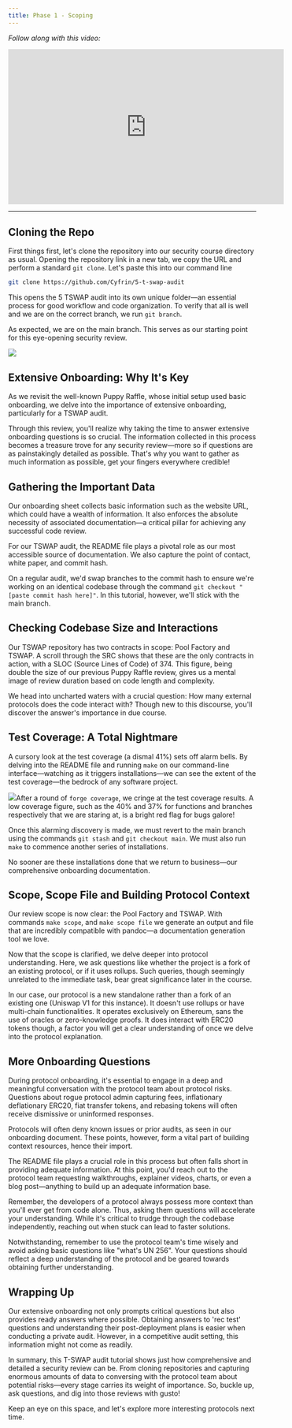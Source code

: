 ```yaml
---
title: Phase 1 - Scoping
---
```


_Follow along with this video:_

<iframe width="560" height="315" src="https://www.youtube.com/embed/OtgqBI33gCI?si=Ev8R_sCpwKI8tmde" title="YouTube video player" frameborder="0" allow="accelerometer; autoplay; clipboard-write; encrypted-media; gyroscope; picture-in-picture; web-share" allowfullscreen></iframe>

---

## Cloning the Repo

First things first, let's clone the repository into our security course directory as usual. Opening the repository link in a new tab, we copy the URL and perform a standard `git clone`. Let's paste this into our command line

```bash
git clone https://github.com/Cyfrin/5-t-swap-audit
```

This opens the 5 TSWAP audit into its own unique folder—an essential process for good workflow and code organization. To verify that all is well and we are on the correct branch, we run `git branch`.

As expected, we are on the main branch. This serves as our starting point for this eye-opening security review.

![](https://cdn.videotap.com/3aVlKcGZ2t6Didb1YvL3-95.09.png)

## Extensive Onboarding: Why It's Key

As we revisit the well-known Puppy Raffle, whose initial setup used basic onboarding, we delve into the importance of extensive onboarding, particularly for a TSWAP audit.

Through this review, you'll realize why taking the time to answer extensive onboarding questions is so crucial. The information collected in this process becomes a treasure trove for any security review—more so if questions are as painstakingly detailed as possible. That's why you want to gather as much information as possible, get your fingers everywhere credible!

## Gathering the Important Data

Our onboarding sheet collects basic information such as the website URL, which could have a wealth of information. It also enforces the absolute necessity of associated documentation—a critical pillar for achieving any successful code review.

For our TSWAP audit, the README file plays a pivotal role as our most accessible source of documentation. We also capture the point of contact, white paper, and commit hash.

On a regular audit, we'd swap branches to the commit hash to ensure we're working on an identical codebase through the command `git checkout "[paste commit hash here]"`. In this tutorial, however, we'll stick with the main branch.

## Checking Codebase Size and Interactions

Our TSWAP repository has two contracts in scope: Pool Factory and TSWAP. A scroll through the SRC shows that these are the only contracts in action, with a SLOC (Source Lines of Code) of 374. This figure, being double the size of our previous Puppy Raffle review, gives us a mental image of review duration based on code length and complexity.

We head into uncharted waters with a crucial question: How many external protocols does the code interact with? Though new to this discourse, you'll discover the answer's importance in due course.

## Test Coverage: A Total Nightmare

A cursory look at the test coverage (a dismal 41%) sets off alarm bells. By delving into the README file and running `make` on our command-line interface—watching as it triggers installations—we can see the extent of the test coverage—the bedrock of any software project.

![](https://cdn.videotap.com/CsI8uiOgGgscAECYBaRW-297.16.png)After a round of `forge coverage`, we cringe at the test coverage results. A low coverage figure, such as the 40% and 37% for functions and branches respectively that we are staring at, is a bright red flag for bugs galore!

Once this alarming discovery is made, we must revert to the main branch using the commands `git stash` and `git checkout main`. We must also run `make` to commence another series of installations.

No sooner are these installations done that we return to business—our comprehensive onboarding documentation.

## Scope, Scope File and Building Protocol Context

Our review scope is now clear: the Pool Factory and TSWAP. With commands `make scope`, and `make scope file` we generate an output and file that are incredibly compatible with pandoc—a documentation generation tool we love.

Now that the scope is clarified, we delve deeper into protocol understanding. Here, we ask questions like whether the project is a fork of an existing protocol, or if it uses rollups. Such queries, though seemingly unrelated to the immediate task, bear great significance later in the course.

In our case, our protocol is a new standalone rather than a fork of an existing one (Uniswap V1 for this instance). It doesn't use rollups or have multi-chain functionalities. It operates exclusively on Ethereum, sans the use of oracles or zero-knowledge proofs. It does interact with ERC20 tokens though, a factor you will get a clear understanding of once we delve into the protocol explanation.

## More Onboarding Questions

During protocol onboarding, it's essential to engage in a deep and meaningful conversation with the protocol team about protocol risks. Questions about rogue protocol admin capturing fees, inflationary deflationary ERC20, fiat transfer tokens, and rebasing tokens will often receive dismissive or uninformed responses.

Protocols will often deny known issues or prior audits, as seen in our onboarding document. These points, however, form a vital part of building context resources, hence their import.

The README file plays a crucial role in this process but often falls short in providing adequate information. At this point, you'd reach out to the protocol team requesting walkthroughs, explainer videos, charts, or even a blog post—anything to build up an adequate information base.

Remember, the developers of a protocol always possess more context than you'll ever get from code alone. Thus, asking them questions will accelerate your understanding. While it's critical to trudge through the codebase independently, reaching out when stuck can lead to faster solutions.

Notwithstanding, remember to use the protocol team's time wisely and avoid asking basic questions like "what's UN 256". Your questions should reflect a deep understanding of the protocol and be geared towards obtaining further understanding.

## Wrapping Up

Our extensive onboarding not only prompts critical questions but also provides ready answers where possible. Obtaining answers to 'rec test' questions and understanding their post-deployment plans is easier when conducting a private audit. However, in a competitive audit setting, this information might not come as readily.

In summary, this T-SWAP audit tutorial shows just how comprehensive and detailed a security review can be. From cloning repositories and capturing enormous amounts of data to conversing with the protocol team about potential risks—every stage carries its weight of importance. So, buckle up, ask questions, and dig into those reviews with gusto!

Keep an eye on this space, and let's explore more interesting protocols next time.
